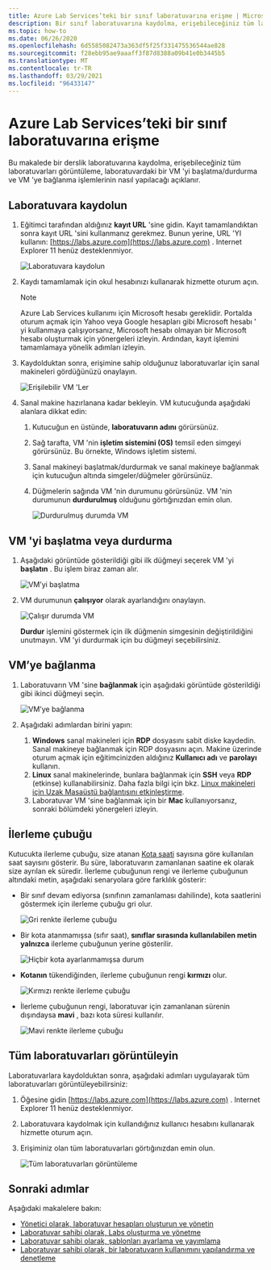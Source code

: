 ```yaml
---
title: Azure Lab Services’teki bir sınıf laboratuvarına erişme | Microsoft Docs
description: Bir sınıf laboratuvarına kaydolma, erişebileceğiniz tüm laboratuvarları görüntüleme, laboratuvardaki bir VM 'yi başlatma/durdurma ve VM 'ye bağlanma hakkında bilgi edinin.
ms.topic: how-to
ms.date: 06/26/2020
ms.openlocfilehash: 6d5585082473a363df5f25f331475536544ae828
ms.sourcegitcommit: f28ebb95ae9aaaff3f87d8388a09b41e0b3445b5
ms.translationtype: MT
ms.contentlocale: tr-TR
ms.lasthandoff: 03/29/2021
ms.locfileid: "96433147"
---
```

# <a name="how-to-access-a-classroom-lab-in-azure-lab-services"></a>Azure Lab Services’teki bir sınıf laboratuvarına erişme
Bu makalede bir derslik laboratuvarına kaydolma, erişebileceğiniz tüm laboratuvarları görüntüleme, laboratuvardaki bir VM 'yi başlatma/durdurma ve VM 'ye bağlanma işlemlerinin nasıl yapılacağı açıklanır. 

## <a name="register-to-the-lab"></a>Laboratuvara kaydolun

1. Eğitimci tarafından aldığınız **kayıt URL** 'sine gidin. Kayıt tamamlandıktan sonra kayıt URL 'sini kullanmanız gerekmez. Bunun yerine, URL 'YI kullanın: [https://labs.azure.com](https://labs.azure.com) . Internet Explorer 11 henüz desteklenmiyor. 

    ![Laboratuvara kaydolun](./media/tutorial-connect-vm-in-classroom-lab/register-lab.png)
1. Kaydı tamamlamak için okul hesabınızı kullanarak hizmette oturum açın. 

    > [!NOTE]
    > Azure Lab Services kullanımı için Microsoft hesabı gereklidir. Portalda oturum açmak için Yahoo veya Google hesapları gibi Microsoft hesabı ' yi kullanmaya çalışıyorsanız, Microsoft hesabı olmayan bir Microsoft hesabı oluşturmak için yönergeleri izleyin. Ardından, kayıt işlemini tamamlamaya yönelik adımları izleyin. 
1. Kaydolduktan sonra, erişimine sahip olduğunuz laboratuvarlar için sanal makineleri gördüğünüzü onaylayın. 

    ![Erişilebilir VM 'Ler](./media/tutorial-connect-vm-in-classroom-lab/accessible-vms.png)
1. Sanal makine hazırlanana kadar bekleyin. VM kutucuğunda aşağıdaki alanlara dikkat edin:
    1. Kutucuğun en üstünde, **laboratuvarın adını** görürsünüz.
    1. Sağ tarafta, VM 'nin **işletim sistemini (OS)** temsil eden simgeyi görürsünüz. Bu örnekte, Windows işletim sistemi. 
    1. Sanal makineyi başlatmak/durdurmak ve sanal makineye bağlanmak için kutucuğun altında simgeler/düğmeler görürsünüz. 
    1. Düğmelerin sağında VM 'nin durumunu görürsünüz. VM 'nin durumunun **durdurulmuş** olduğunu görtığınızdan emin olun.

        ![Durdurulmuş durumda VM](./media/tutorial-connect-vm-in-classroom-lab/vm-in-stopped-state.png)

## <a name="start-or-stop-the-vm"></a>VM 'yi başlatma veya durdurma
1. Aşağıdaki görüntüde gösterildiği gibi ilk düğmeyi seçerek VM 'yi **başlatın** . Bu işlem biraz zaman alır.  

    ![VM’yi başlatma](./media/tutorial-connect-vm-in-classroom-lab/start-vm.png)
4. VM durumunun **çalışıyor** olarak ayarlandığını onaylayın. 

    ![Çalışır durumda VM](./media/tutorial-connect-vm-in-classroom-lab/vm-running.png)

    **Durdur** işlemini göstermek için ilk düğmenin simgesinin değiştirildiğini unutmayın. VM 'yi durdurmak için bu düğmeyi seçebilirsiniz. 

## <a name="connect-to-the-vm"></a>VM’ye bağlanma

1. Laboratuvarın VM 'sine **bağlanmak** için aşağıdaki görüntüde gösterildiği gibi ikinci düğmeyi seçin. 

    ![VM’ye bağlanma](./media/tutorial-connect-vm-in-classroom-lab/connect-vm.png)
2. Aşağıdaki adımlardan birini yapın: 
    1. **Windows** sanal makineleri için **RDP** dosyasını sabit diske kaydedin. Sanal makineye bağlanmak için RDP dosyasını açın. Makine üzerinde oturum açmak için eğitimcinizden aldığınız **Kullanıcı adı** ve **parolayı** kullanın. 
    3. **Linux** sanal makinelerinde, bunlara bağlanmak için **SSH** veya **RDP** (etkinse) kullanabilirsiniz. Daha fazla bilgi için bkz. [Linux makineleri için Uzak Masaüstü bağlantısını etkinleştirme](how-to-enable-remote-desktop-linux.md). 
    1. Laboratuvar VM 'sine bağlanmak için bir **Mac** kullanıyorsanız, sonraki bölümdeki yönergeleri izleyin. 

## <a name="progress-bar"></a>İlerleme çubuğu 
Kutucukta ilerleme çubuğu, size atanan [Kota saati](how-to-configure-student-usage.md#set-quotas-for-users) sayısına göre kullanılan saat sayısını gösterir. Bu süre, laboratuvarın zamanlanan saatine ek olarak size ayrılan ek süredir. İlerleme çubuğunun rengi ve ilerleme çubuğunun altındaki metin, aşağıdaki senaryolara göre farklılık gösterir:

- Bir sınıf devam ediyorsa (sınıfının zamanlaması dahilinde), kota saatlerini göstermek için ilerleme çubuğu gri olur. 

    ![Gri renkte ilerleme çubuğu](./media/tutorial-connect-vm-in-classroom-lab/progress-bar-class-in-progress.png)
- Bir kota atanmamışsa (sıfır saat), **sınıflar sırasında kullanılabilen metin yalnızca** ilerleme çubuğunun yerine gösterilir. 
    
    ![Hiçbir kota ayarlanmamışsa durum](./media/tutorial-connect-vm-in-classroom-lab/available-during-class.png)
- **Kotanın** tükendiğinden, ilerleme çubuğunun rengi **kırmızı** olur. 

    ![Kırmızı renkte ilerleme çubuğu](./media/tutorial-connect-vm-in-classroom-lab/progress-bar-red-color.png)
- İlerleme çubuğunun rengi, laboratuvar için zamanlanan sürenin dışındaysa **mavi** , bazı kota süresi kullanılır. 

    ![Mavi renkte ilerleme çubuğu](./media/tutorial-connect-vm-in-classroom-lab/progress-bar-blue-color.png)


## <a name="view-all-the-labs"></a>Tüm laboratuvarları görüntüleyin
Laboratuvarlara kaydolduktan sonra, aşağıdaki adımları uygulayarak tüm laboratuvarları görüntüleyebilirsiniz: 

1. Öğesine gidin [https://labs.azure.com](https://labs.azure.com) . Internet Explorer 11 henüz desteklenmiyor. 
2. Laboratuvara kaydolmak için kullandığınız kullanıcı hesabını kullanarak hizmette oturum açın. 
3. Erişiminiz olan tüm laboratuvarları görtığınızdan emin olun. 

    ![Tüm laboratuvarları görüntüleme](./media/how-to-manage-classroom-labs/all-labs.png)


## <a name="next-steps"></a>Sonraki adımlar
Aşağıdaki makalelere bakın:

- [Yönetici olarak, laboratuvar hesapları oluşturun ve yönetin](how-to-manage-lab-accounts.md)
- [Laboratuvar sahibi olarak, Labs oluşturma ve yönetme](how-to-manage-classroom-labs.md)
- [Laboratuvar sahibi olarak, şablonları ayarlama ve yayımlama](how-to-create-manage-template.md)
- [Laboratuvar sahibi olarak, bir laboratuvarın kullanımını yapılandırma ve denetleme](how-to-configure-student-usage.md)
 